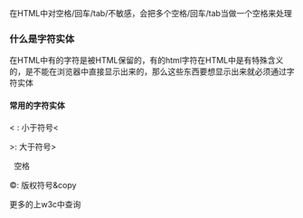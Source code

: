 在HTML中对空格/回车/tab/不敏感，会把多个空格/回车/tab当做一个空格来处理

### 什么是字符实体

在HTML中有的字符是被HTML保留的，有的html字符在HTML中是有特殊含义的，是不能在浏览器中直接显示出来的，那么这些东西要想显示出来就必须通过字符实体

#### 常用的字符实体

&lt;  : 小于符号&lt;

&gt;: 大于符号&gt;

   空格

©: 版权符号&copy

更多的上w3c中查询

